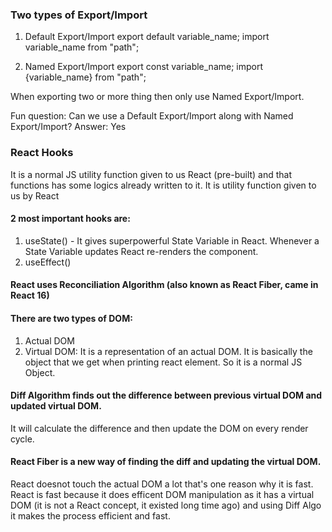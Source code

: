 ### Two types of Export/Import

1. Default Export/Import
export default variable_name;
import variable_name from "path";

2. Named Export/Import
export const variable_name;
import {variable_name} from "path";

When exporting two or more thing then only use Named Export/Import.

Fun question: Can we use a Default Export/Import along with Named Export/Import?
Answer: Yes

### React Hooks
It is a normal JS utility function given to us React (pre-built) and that functions has some logics already written to it. It is utility function given to us by React

#### 2 most important hooks are:
1. useState() - It gives superpowerful State Variable in React. Whenever a State Variable updates React re-renders the component.
2. useEffect()

#### React uses Reconciliation Algorithm (also known as React Fiber, came in React 16)

#### There are two types of DOM:
1. Actual DOM
2. Virtual DOM: It is a representation of an actual DOM. It is basically the object that we get when printing react element. So it is a normal JS Object. 

#### Diff Algorithm finds out the difference between previous virtual DOM and updated virtual DOM. 
It will calculate the difference and then update the DOM on every render cycle.

#### React Fiber is a new way of finding the diff and updating the virtual DOM.

React doesnot touch the actual DOM a lot that's one reason why it is fast. React is fast because it does efficent DOM manipulation as it has a virtual DOM (it is not a React concept, it existed long time ago) and using Diff Algo it makes the process efficient and fast.
















